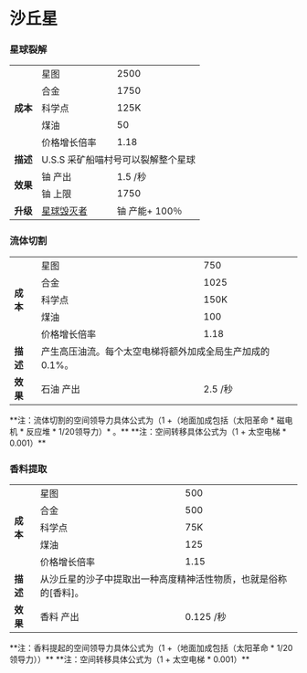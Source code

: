 # 沙丘星

### 星球裂解
<table>
<tbody>
<tr>
<td rowspan="5">
<strong>
成本
</strong>
</td>
<td>
星图
</td>
<td>
2500
</td>
</tr>
<tr>
<td>
合金
</td>
<td>
1750
</td>
</tr>
<tr>
<td>
科学点
</td>
<td>
125K
</td>
</tr>
<tr>
<td>
煤油
</td>
<td>
50
</td>
</tr>
<tr>
<td>
价格增长倍率
</td>
<td>
1.18
</td>
</tr>
<tr>
<td>
<strong>
描述
</strong>
</td>
<td colspan="2">
U.S.S 采矿船喵村号可以裂解整个星球
</td>
</tr>
<tr>
<td rowspan="2">
<strong>
效果
</strong>
</td>
<td>
铀 产出
</td>
<td>
1.5 /秒
</td>
</tr>
<tr>
<td>
铀 上限
</td>
<td>
1750
</td>
</tr>
<tr>
<td>
<strong>
升级
</strong>
</td>
<td>
<a href="?file=001-猫咪百科/04-作坊/01-升级#星球毁灭者">
星球毁灭者
</a>
</td>
<td>
铀 产能+ 100％
</td>
</tr>
</tbody>
</table>

### 流体切割
<table>
<tbody>
<tr>
<td rowspan="5">
<strong>
成本
</strong>
</td>
<td>
星图
</td>
<td>
750
</td>
</tr>
<tr>
<td>
合金
</td>
<td>
1025
</td>
</tr>
<tr>
<td>
科学点
</td>
<td>
150K
</td>
</tr>
<tr>
<td>
煤油
</td>
<td>
100
</td>
</tr>
<tr>
<td>
价格增长倍率
</td>
<td>
1.18
</td>
</tr>
<tr>
<td>
<strong>
描述
</strong>
</td>
<td colspan="2">
产生高压油流。每个太空电梯将额外加成全局生产加成的 0.1%。
</td>
</tr>
<tr>
<td>
<strong>
效果
</strong>
</td>
<td>
石油 产出
</td>
<td>
2.5 /秒
</td>
</tr>
</tbody>
</table>
**注：流体切割的空间领导力具体公式为（1 +（地面加成包括（太阳革命 * 磁电机 * 反应堆 * 1/20领导力）* 。**
**注：空间转移具体公式为（1 + 太空电梯 * 0.001）**

### 香料提取
<table>
<tbody>
<tr>
<td rowspan="5">
<strong>
成本
</strong>
</td>
<td>
星图
</td>
<td>
500
</td>
</tr>
<tr>
<td>
合金
</td>
<td>
500
</td>
</tr>
<tr>
<td>
科学点
</td>
<td>
75K
</td>
</tr>
<tr>
<td>
煤油
</td>
<td>
125
</td>
</tr>
<tr>
<td>
价格增长倍率
</td>
<td>
1.15
</td>
</tr>
<tr>
<td>
<strong>
描述
</strong>
</td>
<td colspan="2">
从沙丘星的沙子中提取出一种高度精神活性物质，也就是俗称的[香料]。
</td>
</tr>
<tr>
<td>
<strong>
效果
</strong>
</td>
<td>
香料 产出
</td>
<td>
0.125 /秒
</td>
</tr>
</tbody>
</table>
**注：香料提起的空间领导力具体公式为（1 +（地面加成包括（太阳革命 * 1/20领导力））**
**注：空间转移具体公式为（1 + 太空电梯 * 0.001）**
